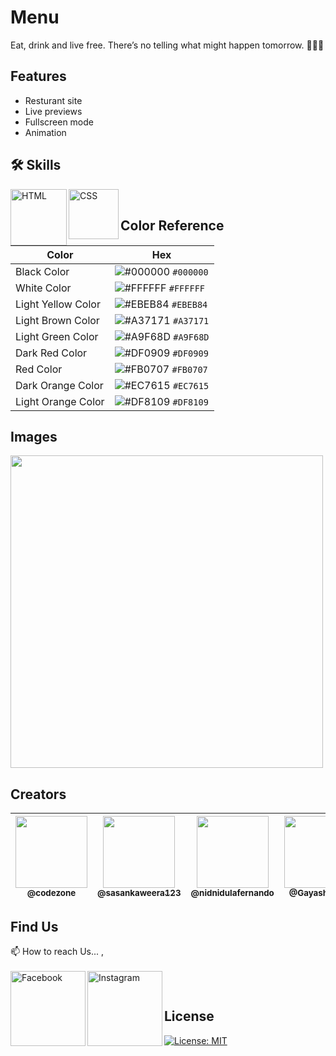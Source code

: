 # Menu

Eat, drink and live free. There’s no telling what might happen tomorrow. 🍲🍴🍻

## Features

- Resturant site
- Live previews
- Fullscreen mode
- Animation

## 🛠 Skills

<img align="left" alt="HTML" width="90px" src="https://img.shields.io/badge/HTML5-E34F26?style=for-the-badge&logo=html5&logoColor=white" />
<img align="left" alt="CSS" width="80px" src="https://img.shields.io/badge/CSS3-1572B6?style=for-the-badge&logo=css3&logoColor=white" />

</br>

## Color Reference

| Color              | Hex                                                                    |
| ------------------ | ---------------------------------------------------------------------- |
| Black Color        | ![#000000](https://via.placeholder.com/15/000000/000000.png) `#000000` |
| White Color        | ![#FFFFFF](https://via.placeholder.com/15/FFFFFF/FFFFFF.png) `#FFFFFF` |
| Light Yellow Color | ![#EBEB84](https://via.placeholder.com/15/EBEB84/EBEB84.png) `#EBEB84` |
| Light Brown Color  | ![#A37171](https://via.placeholder.com/15/A37171/A37171.png) `#A37171` |
| Light Green Color  | ![#A9F68D](https://via.placeholder.com/15/A9F68D/A9F68D.png) `#A9F68D` |
| Dark Red Color     | ![#DF0909](https://via.placeholder.com/15/DF0909/DF0909.png) `#DF0909` |
| Red Color          | ![#FB0707](https://via.placeholder.com/15/FB0707/FB0707.png) `#FB0707` |
| Dark Orange Color  | ![#EC7615](https://via.placeholder.com/15/EC7615/EC7615.png) `#EC7615` |
| Light Orange Color | ![#DF8109](https://via.placeholder.com/15/DF8109/DF8109.png) `#DF8109` |

## Images

<img width="500px" src="https://github.com/CodeZoneTech/DBroCode/blob/main/Design%2022/img/img1.png">

## Creators

| [<img src="https://github.com/CodeZoneTech.png?size=250" width="115"><br><sub>@codezone</sub>](https://github.com/CodeZoneTech) | [<img  src="https://github.com/sasankaweera123.png?size=115" width="115"><br><sub>@sasankaweera123</sub>](https://github.com/sasankaweera123) | [<img  src="https://github.com/nidnidulafernando.png?size=115" width="115"><br><sub>@nidnidulafernando</sub>](https://github.com/nidnidulafernando) | [<img src="https://github.com/Gayashani00.png?size=250" width="115"><br><sub>@Gayashani00</sub>](https://github.com/Gayashani00) |
| :-----------------------------------------------------------------------------------------------------------------------------: | :-------------------------------------------------------------------------------------------------------------------------------------------: | :-------------------------------------------------------------------------------------------------------------------------------------------------: | :------------------------------------------------------------------------------------------------------------------------------: |

## Find Us

📫 How to reach Us... , </br></br>
<a href="https://www.facebook.com/CodeZone-107084475018756/">
<img align="left" alt="Facebook" width="120px" src="https://img.shields.io/badge/Facebook-1877F2?style=for-the-badge&logo=facebook&logoColor=white" />
</a>
<a href="https://www.instagram.com/d_bro_code/">
<img align="left" alt="Instagram" width="120px" src="https://img.shields.io/badge/Instagram-E4405F?style=for-the-badge&logo=instagram&logoColor=white" />
</a>

</br>

## License

[![License: MIT](https://img.shields.io/badge/License-MIT-yellow.svg)](https://opensource.org/licenses/MIT)
